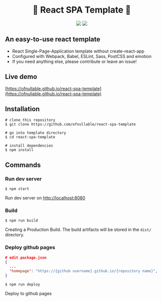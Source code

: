 <h1 align="center">🎉 React SPA Template 🎉</h1>

<p align="center">  
  <img src="https://img.shields.io/github/license/ofnullable/react-spa-template" />
  <a href="https://github.com/ofnullable/react-spa-template/issues">
    <img src="https://img.shields.io/github/issues/ofnullable/react-spa-template" />
  </a>
</p>

## An easy-to-use react template

- React Single-Page-Application template without create-react-app
- Configured with Webpack, Babel, ESLint, Sass, PostCSS and emotion
- If you need anything else, please contribute or leave an issue!

## Live demo

[https://ofnullable.github.io/react-spa-template](https://ofnullable.github.io/react-spa-template)

## Installation

```shell
# clone this repository
$ git clone https://github.com/ofnullable/react-spa-template

# go into template directory
$ cd react-spa-template

# install dependencies
$ npm install
```

## Commands

### Run dev server

```shell
$ npm start
```

Run dev server on [http://localhost:8080](http://localhost:8080)

### Build

```shell
$ npm run build
```

Creating a Production Build. The build artifacts will be stored in the `dist/` directory.

### Deploy github pages

```json
# edit package.json
{
  ...
  "homepage": "https://{github username}.github.io/{repository name}",
}
```

```shell
$ npm run deploy
```

Deploy to github pages
